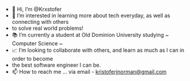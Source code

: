 - 👋 Hi, I’m @Krxstofer
- 👀 I’m interested in learning more about tech everyday, as well as connecting with others
- to solve real world problems!
- 📚 I’m currently a student at Old Dominion University studying ~ Computer Science ~
- 📈 I’m looking to collaborate with others, and learn as much as I can in order to become 
- the best software engineer I can be. 
- 📫 How to reach me ... via email - kristoferjnorman@gmail.com
